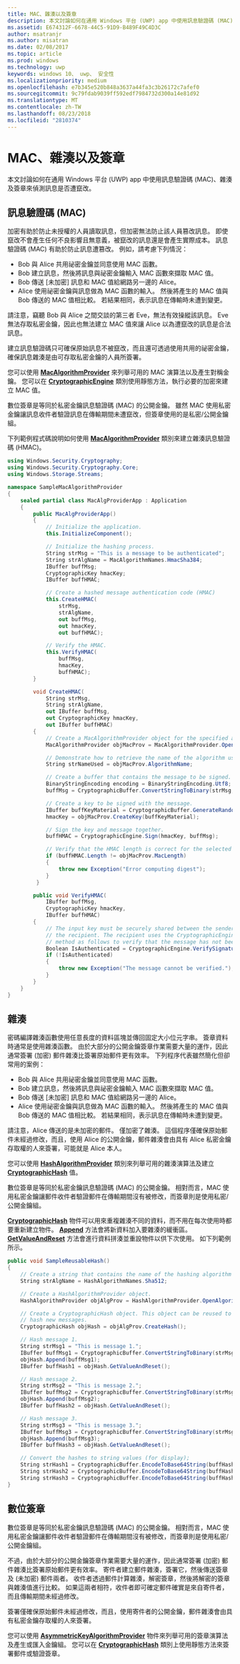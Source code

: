 ```yaml
---
title: MAC、雜湊以及簽章
description: 本文討論如何在通用 Windows 平台 (UWP) app 中使用訊息驗證碼 (MAC)、雜湊及簽章來偵測訊息是否遭竄改。
ms.assetid: E674312F-6678-44C5-91D9-B489F49C4D3C
author: msatranjr
ms.author: misatran
ms.date: 02/08/2017
ms.topic: article
ms.prod: windows
ms.technology: uwp
keywords: windows 10、 uwp、 安全性
ms.localizationpriority: medium
ms.openlocfilehash: e7b345e520b848a3637a44fa3c3b26172c7afef0
ms.sourcegitcommit: 9c79fdab9039ff592edf7984732d300a14e81d92
ms.translationtype: MT
ms.contentlocale: zh-TW
ms.lasthandoff: 08/23/2018
ms.locfileid: "2810374"
---
```

# <a name="macs-hashes-and-signatures"></a>MAC、雜湊以及簽章




本文討論如何在通用 Windows 平台 (UWP) app 中使用訊息驗證碼 (MAC)、雜湊及簽章來偵測訊息是否遭竄改。

## <a name="message-authentication-codes-macs"></a>訊息驗證碼 (MAC)


加密有助於防止未授權的人員讀取訊息，但加密無法防止該人員篡改訊息。 即使竄改不會產生任何不良影響且無意義，被竄改的訊息還是會產生實際成本。 訊息驗證碼 (MAC) 有助於防止訊息遭篡改。 例如，請考慮下列情況：

-   Bob 與 Alice 共用祕密金鑰並同意使用 MAC 函數。
-   Bob 建立訊息，然後將訊息與祕密金鑰輸入 MAC 函數來擷取 MAC 值。
-   Bob 傳送 \[未加密\] 訊息和 MAC 值給網路另一邊的 Alice。
-   Alice 使用祕密金鑰與訊息做為 MAC 函數的輸入。 然後將產生的 MAC 值與 Bob 傳送的 MAC 值相比較。 若結果相同，表示訊息在傳輸時未遭到變更。

請注意，竊聽 Bob 與 Alice 之間交談的第三者 Eve，無法有效操縱該訊息。 Eve 無法存取私密金鑰，因此也無法建立 MAC 值來讓 Alice 以為遭竄改的訊息是合法訊息。

建立訊息驗證碼只可確保原始訊息不被竄改，而且還可透過使用共用的祕密金鑰，確保訊息雜湊是由可存取私密金鑰的人員所簽署。

您可以使用 [**MacAlgorithmProvider**](https://msdn.microsoft.com/library/windows/apps/br241530) 來列舉可用的 MAC 演算法以及產生對稱金鑰。 您可以在 [**CryptographicEngine**](https://msdn.microsoft.com/library/windows/apps/br241490) 類別使用靜態方法，執行必要的加密來建立 MAC 值。

數位簽章是等同於私密金鑰訊息驗證碼 (MAC) 的公開金鑰。 雖然 MAC 使用私密金鑰讓訊息收件者驗證訊息在傳輸期間未遭竄改，但簽章使用的是私密/公開金鑰組。

下列範例程式碼說明如何使用 [**MacAlgorithmProvider**](https://msdn.microsoft.com/library/windows/apps/br241530) 類別來建立雜湊訊息驗證碼 (HMAC)。

```cs
using Windows.Security.Cryptography;
using Windows.Security.Cryptography.Core;
using Windows.Storage.Streams;

namespace SampleMacAlgorithmProvider
{
    sealed partial class MacAlgProviderApp : Application
    {
        public MacAlgProviderApp()
        {
            // Initialize the application.
            this.InitializeComponent();

            // Initialize the hashing process.
            String strMsg = "This is a message to be authenticated";
            String strAlgName = MacAlgorithmNames.HmacSha384;
            IBuffer buffMsg;
            CryptographicKey hmacKey;
            IBuffer buffHMAC;

            // Create a hashed message authentication code (HMAC)
            this.CreateHMAC(
                strMsg,
                strAlgName,
                out buffMsg,
                out hmacKey,
                out buffHMAC);

            // Verify the HMAC.
            this.VerifyHMAC(
                buffMsg,
                hmacKey,
                buffHMAC);
        }

        void CreateHMAC(
            String strMsg,
            String strAlgName,
            out IBuffer buffMsg,
            out CryptographicKey hmacKey,
            out IBuffer buffHMAC)
        {
            // Create a MacAlgorithmProvider object for the specified algorithm.
            MacAlgorithmProvider objMacProv = MacAlgorithmProvider.OpenAlgorithm(strAlgName);

            // Demonstrate how to retrieve the name of the algorithm used.
            String strNameUsed = objMacProv.AlgorithmName;

            // Create a buffer that contains the message to be signed.
            BinaryStringEncoding encoding = BinaryStringEncoding.Utf8;
            buffMsg = CryptographicBuffer.ConvertStringToBinary(strMsg, encoding);

            // Create a key to be signed with the message.
            IBuffer buffKeyMaterial = CryptographicBuffer.GenerateRandom(objMacProv.MacLength);
            hmacKey = objMacProv.CreateKey(buffKeyMaterial);

            // Sign the key and message together.
            buffHMAC = CryptographicEngine.Sign(hmacKey, buffMsg);

            // Verify that the HMAC length is correct for the selected algorithm
            if (buffHMAC.Length != objMacProv.MacLength)
            {
                throw new Exception("Error computing digest");
            }
         }

        public void VerifyHMAC(
            IBuffer buffMsg,
            CryptographicKey hmacKey,
            IBuffer buffHMAC)
        {
            // The input key must be securely shared between the sender of the HMAC and 
            // the recipient. The recipient uses the CryptographicEngine.VerifySignature() 
            // method as follows to verify that the message has not been altered in transit.
            Boolean IsAuthenticated = CryptographicEngine.VerifySignature(hmacKey, buffMsg, buffHMAC);
            if (!IsAuthenticated)
            {
                throw new Exception("The message cannot be verified.");
            }
        }
    }
}
```

## <a name="hashes"></a>雜湊


密碼編譯雜湊函數使用任意長度的資料區塊並傳回固定大小位元字串。 簽章資料時通常是使用雜湊函數。 由於大部分的公開金鑰簽章作業需要大量的運作，因此通常簽署 (加密) 郵件雜湊比簽署原始郵件更有效率。 下列程序代表雖然簡化但卻常用的案例：

-   Bob 與 Alice 共用祕密金鑰並同意使用 MAC 函數。
-   Bob 建立訊息，然後將訊息與祕密金鑰輸入 MAC 函數來擷取 MAC 值。
-   Bob 傳送 \[未加密\] 訊息和 MAC 值給網路另一邊的 Alice。
-   Alice 使用祕密金鑰與訊息做為 MAC 函數的輸入。 然後將產生的 MAC 值與 Bob 傳送的 MAC 值相比較。 若結果相同，表示訊息在傳輸時未遭到變更。

請注意，Alice 傳送的是未加密的郵件。 僅加密了雜湊。 這個程序僅確保原始郵件未經過修改，而且，使用 Alice 的公開金鑰，郵件雜湊會由具有 Alice 私密金鑰存取權的人來簽署，可能就是 Alice 本人。

您可以使用 [**HashAlgorithmProvider**](https://msdn.microsoft.com/library/windows/apps/br241511) 類別來列舉可用的雜湊演算法及建立 [**CryptographicHash**](https://msdn.microsoft.com/library/windows/apps/br241498) 值。

數位簽章是等同於私密金鑰訊息驗證碼 (MAC) 的公開金鑰。 相對而言，MAC 使用私密金鑰讓郵件收件者驗證郵件在傳輸期間沒有被修改，而簽章則是使用私密/公開金鑰組。

[**CryptographicHash**](https://msdn.microsoft.com/library/windows/apps/br241498) 物件可以用來重複雜湊不同的資料，而不用在每次使用時都要重新建立物件。 [**Append**](https://msdn.microsoft.com/library/windows/apps/br241499) 方法會將新資料加入要雜湊的緩衝區。 [**GetValueAndReset**](https://msdn.microsoft.com/library/windows/apps/hh701376) 方法會進行資料拼湊並重設物件以供下次使用。 如下列範例所示。

```cs
public void SampleReusableHash()
{
    // Create a string that contains the name of the hashing algorithm to use.
    String strAlgName = HashAlgorithmNames.Sha512;

    // Create a HashAlgorithmProvider object.
    HashAlgorithmProvider objAlgProv = HashAlgorithmProvider.OpenAlgorithm(strAlgName);

    // Create a CryptographicHash object. This object can be reused to continually
    // hash new messages.
    CryptographicHash objHash = objAlgProv.CreateHash();

    // Hash message 1.
    String strMsg1 = "This is message 1.";
    IBuffer buffMsg1 = CryptographicBuffer.ConvertStringToBinary(strMsg1, BinaryStringEncoding.Utf16BE);
    objHash.Append(buffMsg1);
    IBuffer buffHash1 = objHash.GetValueAndReset();

    // Hash message 2.
    String strMsg2 = "This is message 2.";
    IBuffer buffMsg2 = CryptographicBuffer.ConvertStringToBinary(strMsg2, BinaryStringEncoding.Utf16BE);
    objHash.Append(buffMsg2);
    IBuffer buffHash2 = objHash.GetValueAndReset();

    // Hash message 3.
    String strMsg3 = "This is message 3.";
    IBuffer buffMsg3 = CryptographicBuffer.ConvertStringToBinary(strMsg3, BinaryStringEncoding.Utf16BE);
    objHash.Append(buffMsg3);
    IBuffer buffHash3 = objHash.GetValueAndReset();

    // Convert the hashes to string values (for display);
    String strHash1 = CryptographicBuffer.EncodeToBase64String(buffHash1);
    String strHash2 = CryptographicBuffer.EncodeToBase64String(buffHash2);
    String strHash3 = CryptographicBuffer.EncodeToBase64String(buffHash3);
}

```

## <a name="digital-signatures"></a>數位簽章


數位簽章是等同於私密金鑰訊息驗證碼 (MAC) 的公開金鑰。 相對而言，MAC 使用私密金鑰讓郵件收件者驗證郵件在傳輸期間沒有被修改，而簽章則是使用私密/公開金鑰組。

不過，由於大部分的公開金鑰簽章作業需要大量的運作，因此通常簽署 (加密) 郵件雜湊比簽署原始郵件更有效率。 寄件者建立郵件雜湊，簽署它，然後傳送簽章及 (未加密) 郵件兩者。 收件者透過郵件計算雜湊，解密簽章，然後將解密的簽章與雜湊值進行比較。 如果這兩者相符，收件者即可確定郵件確實是來自寄件者，而且傳輸期間未經過修改。

簽署僅確保原始郵件未經過修改，而且，使用寄件者的公開金鑰，郵件雜湊會由具有私密金鑰存取權的人來簽署。

您可以使用 [**AsymmetricKeyAlgorithmProvider**](https://msdn.microsoft.com/library/windows/apps/br241478) 物件來列舉可用的簽章演算法及產生或匯入金鑰組。 您可以在 [**CryptographicHash**](https://msdn.microsoft.com/library/windows/apps/br241498) 類別上使用靜態方法來簽署郵件或驗證簽章。